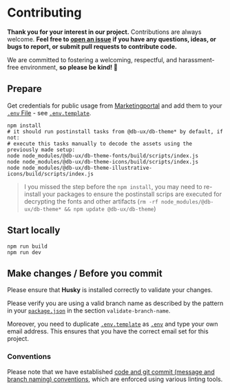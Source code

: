 # Contributing

**Thank you for your interest in our project.** Contributions are always welcome. **Feel free to [open an issue](https://github.com/db-ux-design-system/core-web/issues/new) if you have any questions, ideas, or bugs to report, or submit pull requests to contribute code.**

We are committed to fostering a welcoming, respectful, and harassment-free environment, **so please be kind! 💖**

## Prepare

Get credentials for public usage from [Marketingportal](https://marketingportal.extranet.deutschebahn.com/marketingportal/Design-Anwendungen/db-ux-design-system/resources/db-theme) and add them to your [`.env` File](./.env) - see [`.env.template`](./.env.template).

```shell
npm install
# it should run postinstall tasks from @db-ux/db-theme* by default, if not:
# execute this tasks manually to decode the assets using the previously made setup:
node node_modules/@db-ux/db-theme-fonts/build/scripts/index.js
node node_modules/@db-ux/db-theme-icons/build/scripts/index.js
node node_modules/@db-ux/db-theme-illustrative-icons/build/scripts/index.js
```

> I you missed the step before the `npm install`, you may need to re-install your packages to ensure the postinstall scrips are executed for decrypting the fonts and other artifacts (`rm -rf node_modules/@db-ux/db-theme* && npm update @db-ux/db-theme`)

## Start locally

```shell
npm run build
npm run dev
```

## Make changes / Before you commit

Please ensure that **Husky** is installed correctly to validate your changes.

Please verify you are using a valid branch name as described by the pattern in your [`package.json`](./package.json) in the section `validate-branch-name`.

Moreover, you need to duplicate [`.env.template`](./.env.template) as [`.env`](./.env) and type your own email address. This ensures that you have the correct email set for this project.

### Conventions

Please note that we have established [code and git commit (message and branch naming) conventions](docs/conventions.md), which are enforced using various linting tools.
